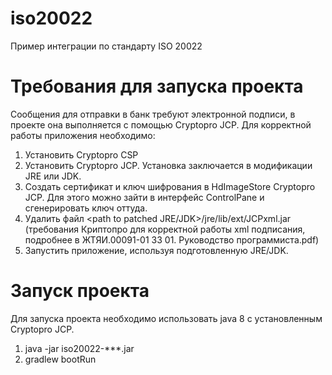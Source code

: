 # iso20022
Пример интеграции по стандарту ISO 20022

# Требования для запуска проекта
Сообщения для отправки в банк требуют электронной подписи, в проекте она выполняется с помощью Cryptopro JCP. Для корректной работы приложения необходимо:
1) Установить Cryptopro CSP
2) Установить Cryptopro JCP. Установка заключается в модификации JRE или JDK.
3) Создать сертификат и ключ шифрования в HdImageStore Cryptopro JCP. Для этого можно зайти в интерфейс ControlPane и сгенерировать ключ оттуда.
4) Удалить файл <path to patched JRE/JDK>/jre/lib/ext/JCPxml.jar (требования Криптопро для корректной работы xml подписания, подробнее в ЖТЯИ.00091-01 33 01. Руководство программиста.pdf)
5) Запустить приложение, используя подготовленную JRE/JDK.

# Запуск проекта
Для запуска проекта необходимо использовать java 8 с установленным Cryptopro JCP.
1) java -jar iso20022-***.jar
2) gradlew bootRun
